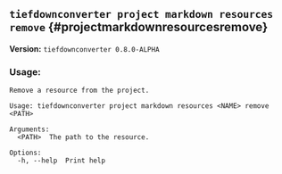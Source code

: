 ## `tiefdownconverter project markdown resources remove` {#projectmarkdownresourcesremove}

**Version:** `tiefdownconverter 0.8.0-ALPHA`

### Usage:
```
Remove a resource from the project.

Usage: tiefdownconverter project markdown resources <NAME> remove <PATH>

Arguments:
  <PATH>  The path to the resource.

Options:
  -h, --help  Print help
```


